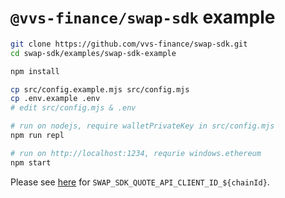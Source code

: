 # `@vvs-finance/swap-sdk` example

```bash
git clone https://github.com/vvs-finance/swap-sdk.git
cd swap-sdk/examples/swap-sdk-example

npm install

cp src/config.example.mjs src/config.mjs
cp .env.example .env
# edit src/config.mjs & .env

# run on nodejs, require walletPrivateKey in src/config.mjs
npm run repl

# run on http://localhost:1234, requrie windows.ethereum
npm start
```

Please see [here](https://github.com/vvs-finance/swap-sdk?tab=readme-ov-file#prepare-quote-api-client-id) for `SWAP_SDK_QUOTE_API_CLIENT_ID_${chainId}`.
